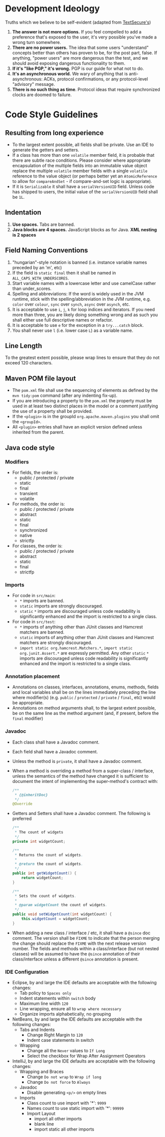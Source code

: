 # Development Ideology

Truths which we believe to be self-evident (adapted from
[TextSecure's][textsecure])

1. **The answer is not more options.** If you feel compelled to add a
   preference that's exposed to the user, it's very possible you've made a wrong
   turn somewhere.
2. **There are no power users.** The idea that some users "understand" concepts
   better than others has proven to be, for the post part, false. If anything,
   "power users" are more dangerous than the test, and we should avoid exposing
   dangerous functionality to them.
3. **If it's "like PGP," it's wrong.** PGP is our guide for what not to do.
4. **It's an asynchronous world.** We wary of anything that is
   anti-asynchronous: ACKs, protocol confirmations, or any protocol-level
   "advisory" message.
5. **There is no such thing as time**. Protocol ideas that require synchronized
   clocks are doomed to failure.

# Code Style Guidelines

## Resulting from long experience

* To the largest extent possible, all fields shall be private. Use an IDE to
  generate the getters and setters.
* If a class has more than one `volatile` member field, it is probable that
  there are subtle race conditions. Please consider where appropriate
  encapsulation of the multiple fields into an immutable value object replace
  the multiple `volatile` member fields with a single `volatile` reference to
  the value object (or perhaps better yet an `AtomicReference` to allow for
  `compareAndSet` - if compare-and-set logic is appropriate).
* If it is `Serializable` it shall have a `serialVersionUID` field. Unless code
  has shipped to users, the initial value of the `serialVersionUID` field shall
  be `1L`.

## Indentation

1. **Use spaces.** Tabs are banned.
2. **Java blocks are 4 spaces.** JavaScript blocks as for Java. **XML nesting is
   2 spaces**

## Field Naming Conventions

1. "hungarian"-style notation is banned (i.e. instance variable names preceded
   by an 'm', etc)
2. If the field is `static final` then it shall be named in
   `ALL_CAPS_WITH_UNDERSCORES`.
3. Start variable names with a lowercase letter and use camelCase rather than
   under\_scores.
4. Spelling and abbreviations: If the word is widely used in the JVM runtime,
   stick with the spelling/abbreviation in the JVM runtime, e.g. `color` over
   `colour`, `sync` over `synch`, `async` over `asynch`, etc.
5. It is acceptable to use `i`, `j`, `k` for loop indices and iterators. If you
   need more than three, you are likely doing something wrong and as such you
   shall either use full descriptive names or refactor.
6. It is acceptable to use `e` for the exception in a `try...catch` block.
7. You shall never use `l` (i.e. lower case `L`) as a variable name.

## Line Length

To the greatest extent possible, please wrap lines to ensure that they do not
exceed 120 characters.

## Maven POM file layout

* The `pom.xml` file shall use the sequencing of elements as defined by the `mvn
  tidy:pom` command (after any indenting fix-up).
* If you are introducing a property to the `pom.xml` the property must be used
  in at least two distinct places in the model or a comment justifying the use
  of a property shall be provided.
* If the `<plugin>` is in the groupId `org.apache.maven.plugins` you shall omit
  the `<groupId>`.
* All `<plugin>` entries shall have an explicit version defined unless inherited
  from the parent.

## Java code style

### Modifiers

* For fields, the order is:
    - public / protected / private
    - static
    - final
    - transient
    - volatile
* For methods, the order is:
    - public / protected / private
    - abstract
    - static
    - final
    - synchronized
    - native
    - strictfp
*  For classes, the order is:
    -  public / protected / private
    -  abstract
    -  static
    -  final
    -  strictfp

### Imports

* For code in `src/main`:
    - `*` imports are banned.
    - `static` imports are strongly discouraged.
    - `static` `*` imports are discouraged unless code readability is
      significantly enhanced and the import is restricted to a single class.
* For code in `src/test`:
    - `*` imports of anything other than JUnit classes and Hamcrest matchers are
      banned.
    - `static` imports of anything other than JUnit classes and Hamcrest
      matchers are strongly discouraged.
    - `import static org.hamcrest.Matchers.*`, `import static
      org.junit.Assert.*` are expressly permitted. Any other `static` `*`
      imports are discouraged unless code readability is significantly enhanced
      and the import is restricted to a single class.

### Annotation placement

* Annotations on classes, interfaces, annotations, enums, methods, fields and
  local variables shall be on the lines immediately preceding the line where
  modifier(s) (e.g. `public` / `protected` / `private` / `final`, etc) would be
  appropriate.
* Annotations on method arguments shall, to the largest extent possible, be on
  the same line as the method argument (and, if present, before the `final`
  modifier)

### Javadoc

* Each class shall have a Javadoc comment.
* Each field shall have a Javadoc comment.
* Unless the method is `private`, it shall have a Javadoc comment.
* When a method is overriding a method from a super-class / interface, unless
  the semantics of the method have changed it is sufficient to document the
  intent of implementing the super-method's contract with:

    ```java
    /**
     * {@inheritDoc}
     */
    @Override
    ```

* Getters and Setters shall have a Javadoc comment. The following is preferred

    ```java
    /**
     * The count of widgets
     */
    private int widgetCount;

    /**
     * Returns the count of widgets.
     *
     * @return the count of widgets.
     */
    public int getWidgetCount() {
        return widgetCount;
    }

    /**
     * Sets the count of widgets.
     *
     * @param widgetCount the count of widgets.
     */
    public void setWidgetCount(int widgetCount) {
        this.widgetCount = widgetCount;
    }
    ```
* When adding a new class / interface / etc, it shall have a `@since` doc
  comment. The version shall be `FIXME` to indicate that the person merging the
  change should replace the `FIXME` with the next release version number. The
  fields and methods within a class/interface (but not nested classes) will be
  assumed to have the `@since` annotation of their class/interface unless a
  different `@since` annotation is present.

### IDE Configuration

* Eclipse, by and large the IDE defaults are acceptable with the following
  changes:
    - Tab policy to `Spaces only`
    - Indent statements within `switch` body
    - Maximum line width `120`
    - Line wrapping, ensure all to `wrap where necessary`
    - Organize imports alphabetically, no grouping
* NetBeans, by and large the IDE defaults are acceptable with the following
  changes:
    - Tabs and Indents
        + Change Right Margin to `120`
        + Indent case statements in switch
    - Wrapping
        + Change all the `Never` values to `If Long`
        + Select the checkbox for Wrap After Assignment Operators
* IntelliJ, by and large the IDE defaults are acceptable with the following
  changes:
    - Wrapping and Braces
        + Change `Do not wrap` to `Wrap if long`
        + Change `Do not force` to `Always`
    - Javadoc
        + Disable generating `<p/>` on empty lines
    - Imports
        + Class count to use import with '*': `9999`
        + Names count to use static import with '*': `99999`
        + Import Layout
            * import all other imports
            * blank line
            * import static all other imports

[textsecure]: https://github.com/WhisperSystems/TextSecure/blob/master/contributing.md
